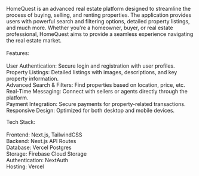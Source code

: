 HomeQuest is an advanced real estate platform designed to streamline the process of buying, selling, and renting properties. The application provides users with powerful search and filtering options, detailed property listings, and much more. Whether you're a homeowner, buyer, or real estate professional, HomeQuest aims to provide a seamless experience navigating the real estate market.\
\
Features:\
\
User Authentication: Secure login and registration with user profiles.\
Property Listings: Detailed listings with images, descriptions, and key property information.\
Advanced Search & Filters: Find properties based on location, price, etc.\
Real-Time Messaging: Connect with sellers or agents directly through the platform.\
Payment Integration: Secure payments for property-related transactions.\
Responsive Design: Optimized for both desktop and mobile devices.

Tech Stack:\
\
Frontend: Next.js, TailwindCSS\
Backend: Next.js API Routes\
Database: Vercel Postgres\
Storage: Firebase Cloud Storage\
Authentication: NextAuth\
Hosting: Vercel
